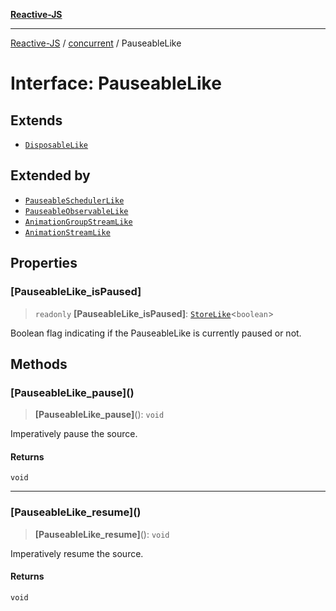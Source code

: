 [**Reactive-JS**](../../README.md)

***

[Reactive-JS](../../README.md) / [concurrent](../README.md) / PauseableLike

# Interface: PauseableLike

## Extends

- [`DisposableLike`](../../utils/interfaces/DisposableLike.md)

## Extended by

- [`PauseableSchedulerLike`](PauseableSchedulerLike.md)
- [`PauseableObservableLike`](PauseableObservableLike.md)
- [`AnimationGroupStreamLike`](AnimationGroupStreamLike.md)
- [`AnimationStreamLike`](AnimationStreamLike.md)

## Properties

### \[PauseableLike\_isPaused\]

> `readonly` **\[PauseableLike\_isPaused\]**: [`StoreLike`](../../events/interfaces/StoreLike.md)\<`boolean`\>

Boolean flag indicating if the PauseableLike is currently paused or not.

## Methods

### \[PauseableLike\_pause\]()

> **\[PauseableLike\_pause\]**(): `void`

Imperatively pause the source.

#### Returns

`void`

***

### \[PauseableLike\_resume\]()

> **\[PauseableLike\_resume\]**(): `void`

Imperatively resume the source.

#### Returns

`void`
